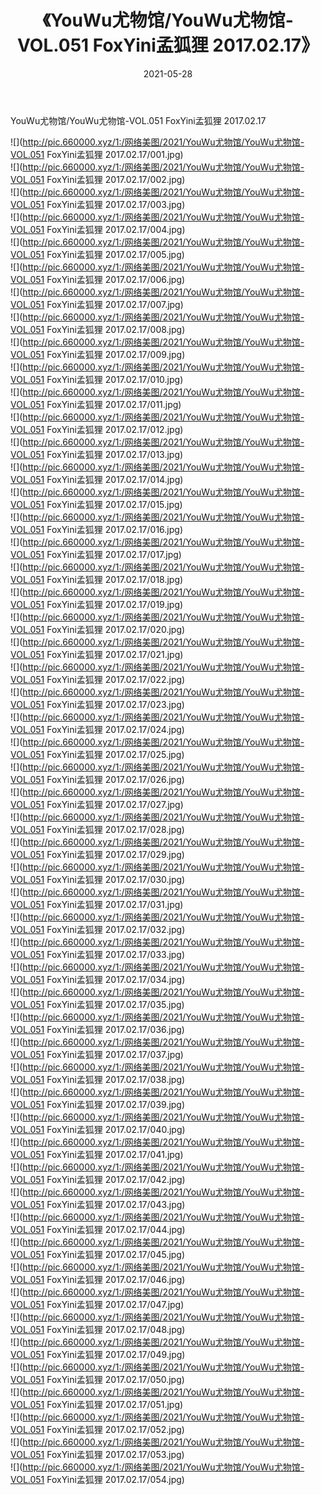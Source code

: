 ﻿---
layout: post
title:  《YouWu尤物馆/YouWu尤物馆-VOL.051 FoxYini孟狐狸 2017.02.17》
date:   2021-05-28
img: http://pic.660000.xyz/1:/网络美图/2021/YouWu尤物馆/YouWu尤物馆-VOL.051 FoxYini孟狐狸 2017.02.17/000.jpg
categories: [美女, 清纯, 唯美]
---

YouWu尤物馆/YouWu尤物馆-VOL.051 FoxYini孟狐狸 2017.02.17

 ![](http://pic.660000.xyz/1:/网络美图/2021/YouWu尤物馆/YouWu尤物馆-VOL.051 FoxYini孟狐狸 2017.02.17/001.jpg) <br>![](http://pic.660000.xyz/1:/网络美图/2021/YouWu尤物馆/YouWu尤物馆-VOL.051 FoxYini孟狐狸 2017.02.17/002.jpg) <br>![](http://pic.660000.xyz/1:/网络美图/2021/YouWu尤物馆/YouWu尤物馆-VOL.051 FoxYini孟狐狸 2017.02.17/003.jpg) <br>![](http://pic.660000.xyz/1:/网络美图/2021/YouWu尤物馆/YouWu尤物馆-VOL.051 FoxYini孟狐狸 2017.02.17/004.jpg) <br>![](http://pic.660000.xyz/1:/网络美图/2021/YouWu尤物馆/YouWu尤物馆-VOL.051 FoxYini孟狐狸 2017.02.17/005.jpg) <br>![](http://pic.660000.xyz/1:/网络美图/2021/YouWu尤物馆/YouWu尤物馆-VOL.051 FoxYini孟狐狸 2017.02.17/006.jpg) <br>![](http://pic.660000.xyz/1:/网络美图/2021/YouWu尤物馆/YouWu尤物馆-VOL.051 FoxYini孟狐狸 2017.02.17/007.jpg) <br>![](http://pic.660000.xyz/1:/网络美图/2021/YouWu尤物馆/YouWu尤物馆-VOL.051 FoxYini孟狐狸 2017.02.17/008.jpg) <br>![](http://pic.660000.xyz/1:/网络美图/2021/YouWu尤物馆/YouWu尤物馆-VOL.051 FoxYini孟狐狸 2017.02.17/009.jpg) <br>![](http://pic.660000.xyz/1:/网络美图/2021/YouWu尤物馆/YouWu尤物馆-VOL.051 FoxYini孟狐狸 2017.02.17/010.jpg) <br>![](http://pic.660000.xyz/1:/网络美图/2021/YouWu尤物馆/YouWu尤物馆-VOL.051 FoxYini孟狐狸 2017.02.17/011.jpg) <br>![](http://pic.660000.xyz/1:/网络美图/2021/YouWu尤物馆/YouWu尤物馆-VOL.051 FoxYini孟狐狸 2017.02.17/012.jpg) <br>![](http://pic.660000.xyz/1:/网络美图/2021/YouWu尤物馆/YouWu尤物馆-VOL.051 FoxYini孟狐狸 2017.02.17/013.jpg) <br>![](http://pic.660000.xyz/1:/网络美图/2021/YouWu尤物馆/YouWu尤物馆-VOL.051 FoxYini孟狐狸 2017.02.17/014.jpg) <br>![](http://pic.660000.xyz/1:/网络美图/2021/YouWu尤物馆/YouWu尤物馆-VOL.051 FoxYini孟狐狸 2017.02.17/015.jpg) <br>![](http://pic.660000.xyz/1:/网络美图/2021/YouWu尤物馆/YouWu尤物馆-VOL.051 FoxYini孟狐狸 2017.02.17/016.jpg) <br>![](http://pic.660000.xyz/1:/网络美图/2021/YouWu尤物馆/YouWu尤物馆-VOL.051 FoxYini孟狐狸 2017.02.17/017.jpg) <br>![](http://pic.660000.xyz/1:/网络美图/2021/YouWu尤物馆/YouWu尤物馆-VOL.051 FoxYini孟狐狸 2017.02.17/018.jpg) <br>![](http://pic.660000.xyz/1:/网络美图/2021/YouWu尤物馆/YouWu尤物馆-VOL.051 FoxYini孟狐狸 2017.02.17/019.jpg) <br>![](http://pic.660000.xyz/1:/网络美图/2021/YouWu尤物馆/YouWu尤物馆-VOL.051 FoxYini孟狐狸 2017.02.17/020.jpg) <br>![](http://pic.660000.xyz/1:/网络美图/2021/YouWu尤物馆/YouWu尤物馆-VOL.051 FoxYini孟狐狸 2017.02.17/021.jpg) <br>![](http://pic.660000.xyz/1:/网络美图/2021/YouWu尤物馆/YouWu尤物馆-VOL.051 FoxYini孟狐狸 2017.02.17/022.jpg) <br>![](http://pic.660000.xyz/1:/网络美图/2021/YouWu尤物馆/YouWu尤物馆-VOL.051 FoxYini孟狐狸 2017.02.17/023.jpg) <br>![](http://pic.660000.xyz/1:/网络美图/2021/YouWu尤物馆/YouWu尤物馆-VOL.051 FoxYini孟狐狸 2017.02.17/024.jpg) <br>![](http://pic.660000.xyz/1:/网络美图/2021/YouWu尤物馆/YouWu尤物馆-VOL.051 FoxYini孟狐狸 2017.02.17/025.jpg) <br>![](http://pic.660000.xyz/1:/网络美图/2021/YouWu尤物馆/YouWu尤物馆-VOL.051 FoxYini孟狐狸 2017.02.17/026.jpg) <br>![](http://pic.660000.xyz/1:/网络美图/2021/YouWu尤物馆/YouWu尤物馆-VOL.051 FoxYini孟狐狸 2017.02.17/027.jpg) <br>![](http://pic.660000.xyz/1:/网络美图/2021/YouWu尤物馆/YouWu尤物馆-VOL.051 FoxYini孟狐狸 2017.02.17/028.jpg) <br>![](http://pic.660000.xyz/1:/网络美图/2021/YouWu尤物馆/YouWu尤物馆-VOL.051 FoxYini孟狐狸 2017.02.17/029.jpg) <br>![](http://pic.660000.xyz/1:/网络美图/2021/YouWu尤物馆/YouWu尤物馆-VOL.051 FoxYini孟狐狸 2017.02.17/030.jpg) <br>![](http://pic.660000.xyz/1:/网络美图/2021/YouWu尤物馆/YouWu尤物馆-VOL.051 FoxYini孟狐狸 2017.02.17/031.jpg) <br>![](http://pic.660000.xyz/1:/网络美图/2021/YouWu尤物馆/YouWu尤物馆-VOL.051 FoxYini孟狐狸 2017.02.17/032.jpg) <br>![](http://pic.660000.xyz/1:/网络美图/2021/YouWu尤物馆/YouWu尤物馆-VOL.051 FoxYini孟狐狸 2017.02.17/033.jpg) <br>![](http://pic.660000.xyz/1:/网络美图/2021/YouWu尤物馆/YouWu尤物馆-VOL.051 FoxYini孟狐狸 2017.02.17/034.jpg) <br>![](http://pic.660000.xyz/1:/网络美图/2021/YouWu尤物馆/YouWu尤物馆-VOL.051 FoxYini孟狐狸 2017.02.17/035.jpg) <br>![](http://pic.660000.xyz/1:/网络美图/2021/YouWu尤物馆/YouWu尤物馆-VOL.051 FoxYini孟狐狸 2017.02.17/036.jpg) <br>![](http://pic.660000.xyz/1:/网络美图/2021/YouWu尤物馆/YouWu尤物馆-VOL.051 FoxYini孟狐狸 2017.02.17/037.jpg) <br>![](http://pic.660000.xyz/1:/网络美图/2021/YouWu尤物馆/YouWu尤物馆-VOL.051 FoxYini孟狐狸 2017.02.17/038.jpg) <br>![](http://pic.660000.xyz/1:/网络美图/2021/YouWu尤物馆/YouWu尤物馆-VOL.051 FoxYini孟狐狸 2017.02.17/039.jpg) <br>![](http://pic.660000.xyz/1:/网络美图/2021/YouWu尤物馆/YouWu尤物馆-VOL.051 FoxYini孟狐狸 2017.02.17/040.jpg) <br>![](http://pic.660000.xyz/1:/网络美图/2021/YouWu尤物馆/YouWu尤物馆-VOL.051 FoxYini孟狐狸 2017.02.17/041.jpg) <br>![](http://pic.660000.xyz/1:/网络美图/2021/YouWu尤物馆/YouWu尤物馆-VOL.051 FoxYini孟狐狸 2017.02.17/042.jpg) <br>![](http://pic.660000.xyz/1:/网络美图/2021/YouWu尤物馆/YouWu尤物馆-VOL.051 FoxYini孟狐狸 2017.02.17/043.jpg) <br>![](http://pic.660000.xyz/1:/网络美图/2021/YouWu尤物馆/YouWu尤物馆-VOL.051 FoxYini孟狐狸 2017.02.17/044.jpg) <br>![](http://pic.660000.xyz/1:/网络美图/2021/YouWu尤物馆/YouWu尤物馆-VOL.051 FoxYini孟狐狸 2017.02.17/045.jpg) <br>![](http://pic.660000.xyz/1:/网络美图/2021/YouWu尤物馆/YouWu尤物馆-VOL.051 FoxYini孟狐狸 2017.02.17/046.jpg) <br>![](http://pic.660000.xyz/1:/网络美图/2021/YouWu尤物馆/YouWu尤物馆-VOL.051 FoxYini孟狐狸 2017.02.17/047.jpg) <br>![](http://pic.660000.xyz/1:/网络美图/2021/YouWu尤物馆/YouWu尤物馆-VOL.051 FoxYini孟狐狸 2017.02.17/048.jpg) <br>![](http://pic.660000.xyz/1:/网络美图/2021/YouWu尤物馆/YouWu尤物馆-VOL.051 FoxYini孟狐狸 2017.02.17/049.jpg) <br>![](http://pic.660000.xyz/1:/网络美图/2021/YouWu尤物馆/YouWu尤物馆-VOL.051 FoxYini孟狐狸 2017.02.17/050.jpg) <br>![](http://pic.660000.xyz/1:/网络美图/2021/YouWu尤物馆/YouWu尤物馆-VOL.051 FoxYini孟狐狸 2017.02.17/051.jpg) <br>![](http://pic.660000.xyz/1:/网络美图/2021/YouWu尤物馆/YouWu尤物馆-VOL.051 FoxYini孟狐狸 2017.02.17/052.jpg) <br>![](http://pic.660000.xyz/1:/网络美图/2021/YouWu尤物馆/YouWu尤物馆-VOL.051 FoxYini孟狐狸 2017.02.17/053.jpg) <br>![](http://pic.660000.xyz/1:/网络美图/2021/YouWu尤物馆/YouWu尤物馆-VOL.051 FoxYini孟狐狸 2017.02.17/054.jpg) <br>